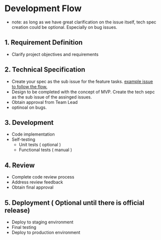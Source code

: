 # Development Flow
- note: as long as we have great clarification on the issue itself, tech spec creation could be optional. Especially on bug issues. 

## 1. Requirement Definition
- Clarify project objectives and requirements

## 2. Technical Specification
- Create your spec as the sub issue for the feature tasks. [example issue to follow the flow.](https://github.com/AnchorOrg/anchor-app/issues/65)
- Design to be completed with the concept of MVP. Create the tech sepc as the sub issue of the assinged issues.
- Obtain approval from Team Lead
- optinoal on bugs.
## 3. Development
- Code implementation
- Self-testing
  - Unit tests ( optional )
  - Functional tests ( manual )
  
## 4. Review
- Complete code review process
- Address review feedback
- Obtain final approval

## 5. Deployment ( Optional until there is official release)
- Deploy to staging environment
- Final testing
- Deploy to production environment
